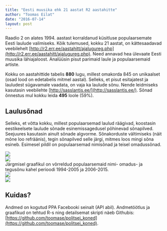 ```yaml
---
title: "Eesti muusika ehk 21 aastat R2 aastahitte"
author: "Toomas Eilat"
date: "2016-07-14"
layout: post
---
```







Raadio 2 on alates 1994. aastast korraldanud küsitluse populaarsemate Eesti laulude valimiseks. Kõik tulemused, kokku 21 aastat, on kättesaadavad veebilehelt [http://r2.err.ee/aastahitt/ajalugureg.php](http://r2.err.ee/aastahitt/ajalugureg.php). Need annavad hea ülevaate Eesti muusika lähiajaloost. Analüüsin pisut parimaid laule ja populaarsemaid artiste.

Kokku on aastahittide tabelis __880__ lugu, millest omakorda 845 on unikaalset (osad lood on edetabelis mitmel aastal). Selleks, et pisut esitajatest ja lauludest sügavamale vaadata, on vaja ka laulude sõnu. Nende leidmiseks kasutasin veebilehte [http://sasslantis.ee/](http://sasslantis.ee/). Sõnad õnnestus mul kokku leida __495__ loole (59%).

## Laulusõnad
Selleks, et võtta kokku, millest populaarsemad laulud räägivad, koostasin eestikeelsete laulude sõnade esinemissagedusel põhinevad sõnapilved. Seejuures kasutasin ainult sõnade algvorme. Sõnakorduste vältimiseks (näit mõne loo refräänis), tegin sõnapilved selle järgi, mitmes loos mingi sõna esineb. Esimesel pildil on populaarsemad nimisõnad ja teisel omadussõnad.

<img src="{{ site.url }}/img/eesti-muusika-sonapilv_nimisonad-1.png" style="display: block; margin: auto;" />
<img src="{{ site.url }}/img/eesti-muusika-sonapilv_omadussonad-1.png" style="display: block; margin: auto;" />
Järgmisel graafikul on võrreldud populaarsemaid nimi- omadus- ja tegusõnu kahel perioodi 1994-2005 ja 2006-2015. 
<img src="{{ site.url }}/img/eesti-muusika-slopegraph-1.png" style="display: block; margin: auto;" />



<img src="{{ site.url }}/img/eesti-muusika-sonade_arv_laulus-1.png" style="display: block; margin: auto;" />


## Kuidas?
Andmed on kogutud PPA Facebooki seinalt (API abil). Andmetöötlus ja graafikud on tehtud R-s ning detailsemat skripti näeb Githubis: [https://github.com/toomase/politsei_koned](https://github.com/toomase/politsei_koned).
